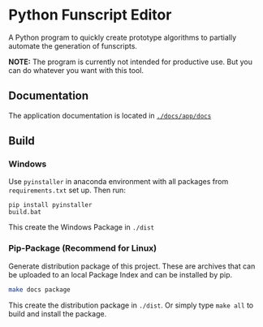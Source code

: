 # Python Funscript Editor

A Python program to quickly create prototype algorithms to partially automate the generation of funscripts.

**NOTE:** The program is currently not intended for productive use. But you can do whatever you want with this tool.

## Documentation

The application documentation is located in [`./docs/app/docs`](https://github.com/michael-mueller-git/Python-Funscript-Editor/blob/main/docs/app/docs)

## Build

### Windows

Use `pyinstaller` in anaconda environment with all packages from `requirements.txt` set up. Then run:

```
pip install pyinstaller
build.bat
```

This create the Windows Package in `./dist`

### Pip-Package (Recommend for Linux)

Generate distribution package of this project. These are archives that can be uploaded to an local Package Index and can be installed by pip.

```bash
make docs package
```

This create the distribution package in `./dist`. Or simply type `make all` to build and install the package.
